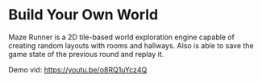# Build Your Own World

Maze Runner is a 2D tile-based world exploration engine capable of creating random layouts with rooms and hallways. Also is able to save the game state of the previous round and replay it. 

Demo vid: https://youtu.be/o8RQ1uYcz4Q
